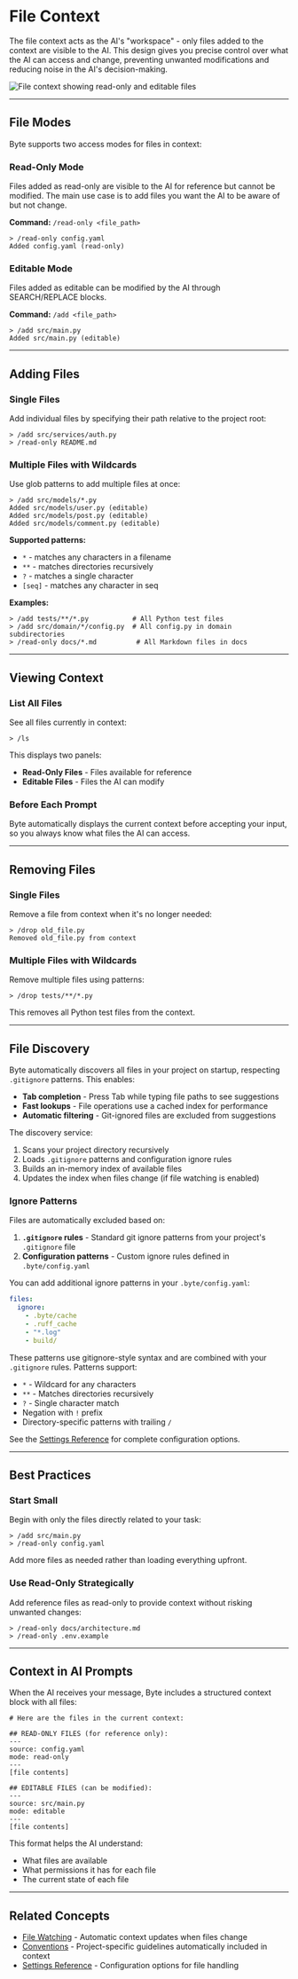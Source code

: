 # File Context

The file context acts as the AI's "workspace" - only files added to the context are visible to the AI. This design gives you precise control over what the AI can access and change, preventing unwanted modifications and reducing noise in the AI's decision-making.

![File context showing read-only and editable files](../images/file-context.svg)

---

## File Modes

Byte supports two access modes for files in context:

### Read-Only Mode

Files added as read-only are visible to the AI for reference but cannot be modified. The main use case is to add files you want the AI to be aware of but not change.

**Command:** `/read-only <file_path>`

```
> /read-only config.yaml
Added config.yaml (read-only)
```

### Editable Mode

Files added as editable can be modified by the AI through SEARCH/REPLACE blocks.

**Command:** `/add <file_path>`

```
> /add src/main.py
Added src/main.py (editable)
```

---

## Adding Files

### Single Files

Add individual files by specifying their path relative to the project root:

```
> /add src/services/auth.py
> /read-only README.md
```

### Multiple Files with Wildcards

Use glob patterns to add multiple files at once:

```
> /add src/models/*.py
Added src/models/user.py (editable)
Added src/models/post.py (editable)
Added src/models/comment.py (editable)
```

**Supported patterns:**

- `*` - matches any characters in a filename
- `**` - matches directories recursively
- `?` - matches a single character
- `[seq]` - matches any character in seq

**Examples:**

```
> /add tests/**/*.py           # All Python test files
> /add src/domain/*/config.py  # All config.py in domain subdirectories
> /read-only docs/*.md          # All Markdown files in docs
```

---

## Viewing Context

### List All Files

See all files currently in context:

```
> /ls
```

This displays two panels:

- **Read-Only Files** - Files available for reference
- **Editable Files** - Files the AI can modify

### Before Each Prompt

Byte automatically displays the current context before accepting your input, so you always know what files the AI can access.

---

## Removing Files

### Single Files

Remove a file from context when it's no longer needed:

```
> /drop old_file.py
Removed old_file.py from context
```

### Multiple Files with Wildcards

Remove multiple files using patterns:

```
> /drop tests/**/*.py
```

This removes all Python test files from the context.

---

## File Discovery

Byte automatically discovers all files in your project on startup, respecting `.gitignore` patterns. This enables:

- **Tab completion** - Press Tab while typing file paths to see suggestions
- **Fast lookups** - File operations use a cached index for performance
- **Automatic filtering** - Git-ignored files are excluded from suggestions

The discovery service:

1. Scans your project directory recursively
2. Loads `.gitignore` patterns and configuration ignore rules
3. Builds an in-memory index of available files
4. Updates the index when files change (if file watching is enabled)

### Ignore Patterns

Files are automatically excluded based on:

1. **`.gitignore` rules** - Standard git ignore patterns from your project's `.gitignore` file
2. **Configuration patterns** - Custom ignore rules defined in `.byte/config.yaml`

You can add additional ignore patterns in your `.byte/config.yaml`:

```yaml
files:
  ignore:
    - .byte/cache
    - .ruff_cache
    - "*.log"
    - build/
```

These patterns use gitignore-style syntax and are combined with your `.gitignore` rules. Patterns support:

- `*` - Wildcard for any characters
- `**` - Matches directories recursively
- `?` - Single character match
- Negation with `!` prefix
- Directory-specific patterns with trailing `/`

See the [Settings Reference](../reference/settings.md) for complete configuration options.

---

## Best Practices

### Start Small

Begin with only the files directly related to your task:

```
> /add src/main.py
> /read-only config.yaml
```

Add more files as needed rather than loading everything upfront.

### Use Read-Only Strategically

Add reference files as read-only to provide context without risking unwanted changes:

```
> /read-only docs/architecture.md
> /read-only .env.example
```

---

## Context in AI Prompts

When the AI receives your message, Byte includes a structured context block with all files:

```
# Here are the files in the current context:

## READ-ONLY FILES (for reference only):
---
source: config.yaml
mode: read-only
---
[file contents]

## EDITABLE FILES (can be modified):
---
source: src/main.py
mode: editable
---
[file contents]
```

This format helps the AI understand:

- What files are available
- What permissions it has for each file
- The current state of each file

---

## Related Concepts

- [File Watching](file-watching.md) - Automatic context updates when files change
- [Conventions](conventions.md) - Project-specific guidelines automatically included in context
- [Settings Reference](../reference/settings.md) - Configuration options for file handling
